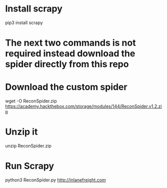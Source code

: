 # Install scrapy <br />
pip3 install scrapy

# The next two commands is not required instead download the spider directly from this repo
# Download the custom spider <br />
wget -O ReconSpider.zip https://academy.hackthebox.com/storage/modules/144/ReconSpider.v1.2.zip

# Unzip it <br />
unzip ReconSpider.zip

# Run Scrapy <br />
python3 ReconSpider.py <http://inlanefreight.com>
